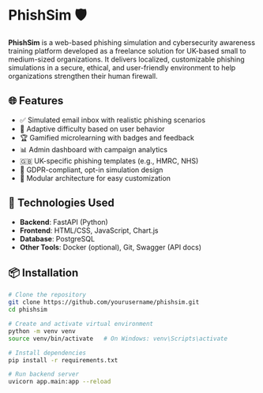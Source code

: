 # PhishSim 🛡️

**PhishSim** is a web-based phishing simulation and cybersecurity awareness training platform developed as a freelance solution for UK-based small to medium-sized organizations. It delivers localized, customizable phishing simulations in a secure, ethical, and user-friendly environment to help organizations strengthen their human firewall.

## 🌐 Features

- ✅ Simulated email inbox with realistic phishing scenarios
- 🧠 Adaptive difficulty based on user behavior
- 🏆 Gamified microlearning with badges and feedback
- 📊 Admin dashboard with campaign analytics
- 🇬🇧 UK-specific phishing templates (e.g., HMRC, NHS)
- 🔐 GDPR-compliant, opt-in simulation design
- 🧩 Modular architecture for easy customization

## 🚀 Technologies Used

- **Backend**: FastAPI (Python)
- **Frontend**: HTML/CSS, JavaScript, Chart.js
- **Database**: PostgreSQL
- **Other Tools**: Docker (optional), Git, Swagger (API docs)

## 📦 Installation

```bash
# Clone the repository
git clone https://github.com/yourusername/phishsim.git
cd phishsim

# Create and activate virtual environment
python -m venv venv
source venv/bin/activate   # On Windows: venv\Scripts\activate

# Install dependencies
pip install -r requirements.txt

# Run backend server
uvicorn app.main:app --reload
